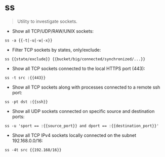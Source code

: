# ss

> Utility to investigate sockets.

- Show all TCP/UDP/RAW/UNIX sockets:

`ss -a {{-t|-u|-w|-x}}`

- Filter TCP sockets by states, only/exclude:

`ss {{state/exclude}} {{bucket/big/connected/synchronized/...}}`

- Show all TCP sockets connected to the local HTTPS port (443):

`ss -t src :{{443}}`

- Show all TCP sockets along with processes connected to a remote ssh port:

`ss -pt dst :{{ssh}}`

- Show all UDP sockets connected on specific source and destination ports:

`ss -u 'sport == :{{source_port}} and dport == :{{destination_port}}'`

- Show all TCP IPv4 sockets locally connected on the subnet 192.168.0.0/16:

`ss -4t src {{192.168/16}}`
